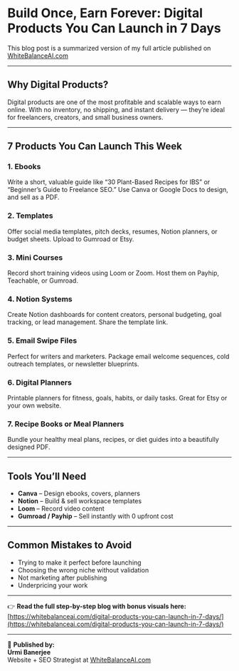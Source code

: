 # Build Once, Earn Forever: Digital Products You Can Launch in 7 Days

This blog post is a summarized version of my full article published on [WhiteBalanceAI.com](https://whitebalanceai.com/digital-products-you-can-launch-in-7-days/)

---

## Why Digital Products?

Digital products are one of the most profitable and scalable ways to earn online. With no inventory, no shipping, and instant delivery — they’re ideal for freelancers, creators, and small business owners.

---

## 7 Products You Can Launch This Week

### 1. **Ebooks**
Write a short, valuable guide like “30 Plant-Based Recipes for IBS” or “Beginner’s Guide to Freelance SEO.” Use Canva or Google Docs to design, and sell as a PDF.

### 2. **Templates**
Offer social media templates, pitch decks, resumes, Notion planners, or budget sheets. Upload to Gumroad or Etsy.

### 3. **Mini Courses**
Record short training videos using Loom or Zoom. Host them on Payhip, Teachable, or Gumroad.

### 4. **Notion Systems**
Create Notion dashboards for content creators, personal budgeting, goal tracking, or lead management. Share the template link.

### 5. **Email Swipe Files**
Perfect for writers and marketers. Package email welcome sequences, cold outreach templates, or newsletter blueprints.

### 6. **Digital Planners**
Printable planners for fitness, goals, habits, or daily tasks. Great for Etsy or your own website.

### 7. **Recipe Books or Meal Planners**
Bundle your healthy meal plans, recipes, or diet guides into a beautifully designed PDF.

---

## Tools You’ll Need

- **Canva** – Design ebooks, covers, planners  
- **Notion** – Build & sell workspace templates  
- **Loom** – Record video content  
- **Gumroad / Payhip** – Sell instantly with 0 upfront cost

---

## Common Mistakes to Avoid

- Trying to make it perfect before launching  
- Choosing the wrong niche without validation  
- Not marketing after publishing  
- Underpricing your work  

---

👉 **Read the full step-by-step blog with bonus visuals here:**  
[https://whitebalanceai.com/digital-products-you-can-launch-in-7-days/](https://whitebalanceai.com/digital-products-you-can-launch-in-7-days/)

---

📌 **Published by:**  
**Urmi Banerjee**  
Website + SEO Strategist at [WhiteBalanceAI.com](https://whitebalanceai.com)
